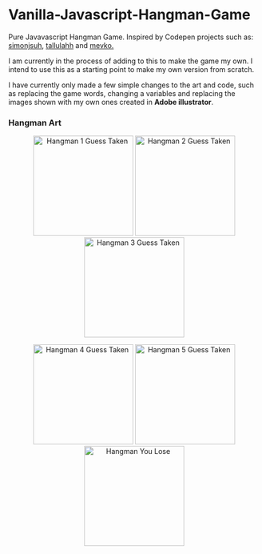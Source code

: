 <h1> Vanilla-Javascript-Hangman-Game </h1>
<p>
Pure Javavascript Hangman Game. Inspired by Codepen projects such as: 
<a href="https://codepen.io/simonjsuh">simonjsuh</a>,
<a href="https://codepen.io/tallulahh">tallulahh</a>
and
<a href="https://codepen.io/mevko">mevko.</a>
</p>

I am currently in the process of adding to this to make the game my own. I intend to use this as a starting point to make my own version from scratch. 

I have currently only made a few simple changes to the art and code, such as replacing the game words, changing a variables and replacing the images shown with my own ones created in <b> Adobe illustrator</b>.

<h3> Hangman Art </h3>

<p align="center">
  <img src="https://user-images.githubusercontent.com/64873698/131161134-3c006101-38e0-48ed-8c21-f0b61a66c535.jpg" width="200"  padding="5%" alt="Hangman 1 Guess Taken">

  <img src="https://user-images.githubusercontent.com/64873698/131161138-188fa0f0-5926-42db-9b08-7ca98bb439e5.jpg" width="200"  alt="Hangman 2 Guess Taken">

  <img src="https://user-images.githubusercontent.com/64873698/131161141-44c3eb7f-9f9c-4d58-b20a-30589238d711.jpg" width="200"  alt="Hangman 3 Guess Taken">
</p>
<p align="center">
  <img src="https://user-images.githubusercontent.com/64873698/131161145-60f7729d-72f4-4c12-9c14-1a86a02141aa.jpg" width="200"  alt="Hangman 4 Guess Taken">
  
  <img src="https://user-images.githubusercontent.com/64873698/131161153-df1e96f1-3437-43c1-92d6-0b41b17fb221.jpg" width="200"  alt="Hangman 5 Guess Taken">

  <img src="https://user-images.githubusercontent.com/64873698/131161155-373b82f1-3daa-403b-abe5-a05f884292eb.jpg" width="200"  alt="Hangman You Lose">
</p>


